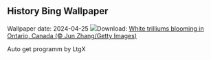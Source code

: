 ## History Bing Wallpaper
Wallpaper date: 2024-04-25
![](https://www.bing.com/th?id=OHR.TrilliumOntario_EN-US5180679465_UHD.jpg&w=1000)Download: [White trilliums blooming in Ontario, Canada (© Jun Zhang/Getty Images)](https://www.bing.com/th?id=OHR.TrilliumOntario_EN-US5180679465_UHD.jpg)

Auto get programm by LtgX
